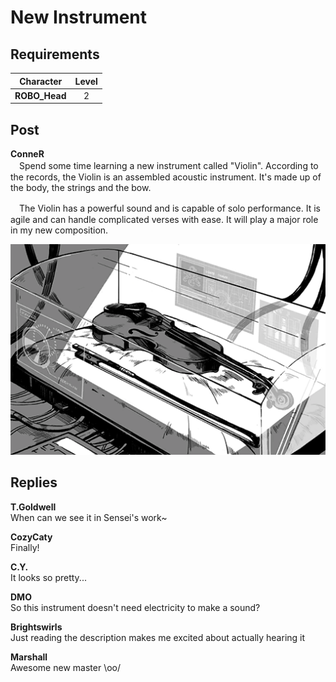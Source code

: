 # New Instrument
## Requirements
|  Character  |Level|
|-------------|:---:|
|**ROBO_Head**|  2  |

## Post
**ConneR**<br>
　Spend some time learning a new instrument called "Violin". According to the records, the Violin is an assembled acoustic instrument. It's made up of the body, the strings and the bow. 

　The Violin has a powerful sound and is capable of solo performance. It is agile and can handle complicated verses with ease. It will play a major role in my new composition. 

![c0201.png](./attachments/c0201.png)
## Replies
**T.Goldwell**<br>
When can we see it in Sensei's work~

**CozyCaty**<br>
Finally!

**C.Y.**<br>
It looks so pretty...

**DMO**<br>
So this instrument doesn't need electricity to make a sound? 

**Brightswirls**<br>
Just reading the description makes me excited about actually hearing it

**Marshall**<br>
Awesome new master \\oo/

